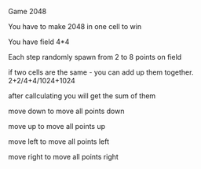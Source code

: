 Game 2048

You have to make 2048 in one cell to win

You have field 4*4

Each step randomly spawn from 2 to 8 points on field

if two cells are the same - you can add up them together. 2+2/4+4/1024+1024

after callculating you will get the sum of them

move down to move all points down

move up to move all points up

move left to move all points left

move right to move all points right
